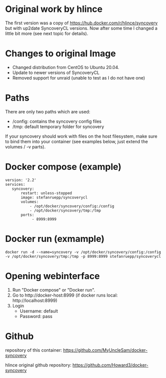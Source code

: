 # Original work by hlince 
The first version was a copy of https://hub.docker.com/r/hlince/syncovery but with up2date SyncoveryCL versions. Now after some time I changed a little bit more (see next topic for details).

# Changes to original Image
- Changed distribution from CentOS to Ubuntu 20.04.
- Update to newer versions of SyncoveryCL
- Removed support for unraid (unable to test as I do not have one)

# Paths
There are only two paths which are used:
- /config: contains the syncovery config files
- /tmp: default temporary folder for syncovery

If your syncovery should work with files on the host filesystem, make sure to bind them into your container (see examples below, just extend the volumes / -v parts).

# Docker compose (example)

    version: '2.2'
    services:
       syncovery:
           restart: unless-stopped
           image: stefanruepp/syncoverycl
           volumes:
               - /opt/docker/syncovery/config:/config
               - /opt/docker/syncovery/tmp:/tmp
           ports:
                - 8999:8999

# Docker run (exmample)

    docker run -d --name=syncovery -v /opt/docker/syncovery/config:/config -v /opt/docker/syncovery/tmp:/tmp -p 8999:8999 stefanruepp/syncoverycl

# Opening webinterface
1. Run "Docker compose" or "Docker run".
2. Go to http://docker-host:8999 (if docker runs local: http://localhost:8999)
3. Login
    - Username: default
    - Password: pass

# Github
repository of this container: https://github.com/MyUncleSam/docker-syncovery

hlince original github repository: https://github.com/Howard3/docker-syncovery

